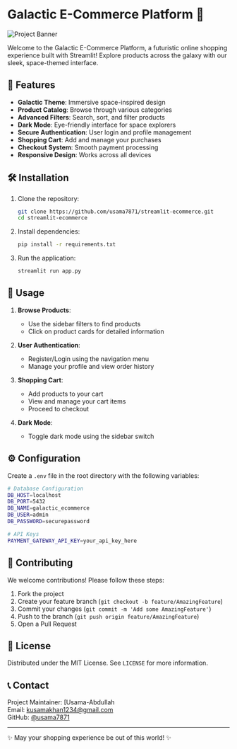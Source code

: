# Galactic E-Commerce Platform 🚀

![Project Banner](https://encrypted-tbn0.gstatic.com/images?q=tbn:ANd9GcTrGJSowwX_CMQPIA9kPASC_9eRmPrB1vw_ghqdgc9lLg&s)

Welcome to the Galactic E-Commerce Platform, a futuristic online shopping experience built with Streamlit! Explore products across the galaxy with our sleek, space-themed interface.

## 🌟 Features

- **Galactic Theme**: Immersive space-inspired design
- **Product Catalog**: Browse through various categories
- **Advanced Filters**: Search, sort, and filter products
- **Dark Mode**: Eye-friendly interface for space explorers
- **Secure Authentication**: User login and profile management
- **Shopping Cart**: Add and manage your purchases
- **Checkout System**: Smooth payment processing
- **Responsive Design**: Works across all devices

## 🛠️ Installation

1. Clone the repository:
   ```bash
   git clone https://github.com/usama7871/streamlit-ecommerce.git
   cd streamlit-ecommerce
   ```

2. Install dependencies:
   ```bash
   pip install -r requirements.txt
   ```

3. Run the application:
   ```bash
   streamlit run app.py
   ```

## 🚀 Usage

1. **Browse Products**:
   - Use the sidebar filters to find products
   - Click on product cards for detailed information

2. **User Authentication**:
   - Register/Login using the navigation menu
   - Manage your profile and view order history

3. **Shopping Cart**:
   - Add products to your cart
   - View and manage your cart items
   - Proceed to checkout

4. **Dark Mode**:
   - Toggle dark mode using the sidebar switch
## ⚙️ Configuration

Create a `.env` file in the root directory with the following variables:

```bash
# Database Configuration
DB_HOST=localhost
DB_PORT=5432
DB_NAME=galactic_ecommerce
DB_USER=admin
DB_PASSWORD=securepassword

# API Keys
PAYMENT_GATEWAY_API_KEY=your_api_key_here
```

## 🤝 Contributing

We welcome contributions! Please follow these steps:

1. Fork the project
2. Create your feature branch (`git checkout -b feature/AmazingFeature`)
3. Commit your changes (`git commit -m 'Add some AmazingFeature'`)
4. Push to the branch (`git push origin feature/AmazingFeature`)
5. Open a Pull Request

## 📜 License

Distributed under the MIT License. See `LICENSE` for more information.

## 📞 Contact

Project Maintainer: [Usama-Abdullah  
Email: kusamakhan1234@gmail.com  
GitHub: [@usama7871](https://github.com/usama7871)

---

✨ May your shopping experience be out of this world! ✨
